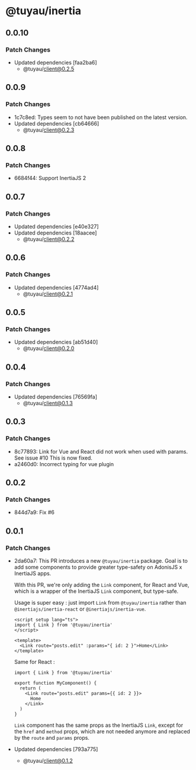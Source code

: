 # @tuyau/inertia

## 0.0.10

### Patch Changes

- Updated dependencies [faa2ba6]
  - @tuyau/client@0.2.5

## 0.0.9

### Patch Changes

- 1c7c8ed: Types seem to not have been published on the latest version.
- Updated dependencies [cb64666]
  - @tuyau/client@0.2.3

## 0.0.8

### Patch Changes

- 6684f44: Support InertiaJS 2

## 0.0.7

### Patch Changes

- Updated dependencies [e40e327]
- Updated dependencies [18aacee]
  - @tuyau/client@0.2.2

## 0.0.6

### Patch Changes

- Updated dependencies [4774ad4]
  - @tuyau/client@0.2.1

## 0.0.5

### Patch Changes

- Updated dependencies [ab51d40]
  - @tuyau/client@0.2.0

## 0.0.4

### Patch Changes

- Updated dependencies [76569fa]
  - @tuyau/client@0.1.3

## 0.0.3

### Patch Changes

- 8c77893: Link for Vue and React did not work when used with params. See issue #10
  This is now fixed.
- a2460d0: Incorrect typing for vue plugin

## 0.0.2

### Patch Changes

- 844d7a9: Fix #6

## 0.0.1

### Patch Changes

- 2da60a7: This PR introduces a new `@tuyau/inertia` package. Goal is to add some components to provide greater type-safety on AdonisJS x InertiaJS apps.

  With this PR, we're only adding the `Link` component, for React and Vue, which is a wrapper of the InertiaJS `Link` component, but type-safe.

  Usage is super easy : just import `Link` from `@tuyau/inertia` rather than `@inertiajs/inertia-react` or `@inertiajs/inertia-vue`.

  ```vue
  <script setup lang="ts">
  import { Link } from '@tuyau/inertia'
  </script>

  <template>
    <Link route="posts.edit" :params="{ id: 2 }">Home</Link>
  </template>
  ```

  Same for React :

  ```tsx
  import { Link } from '@tuyau/inertia'

  export function MyComponent() {
    return (
      <Link route="posts.edit" params={{ id: 2 }}>
        Home
      </Link>
    )
  }
  ```

  `Link` component has the same props as the InertiaJS `Link`, except for the `href` and `method` props, which are not needed anymore and replaced by the `route` and `params` props.

- Updated dependencies [793a775]
  - @tuyau/client@0.1.2
